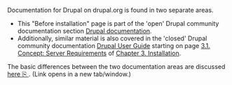 Documentation for Drupal on drupal.org is found in two separate areas.

* This "Before installation" page is part of the 'open' Drupal community documentation section [Drupal documentation](https://www.drupal.org/docs/8).
* Additionally, similar material is also covered in the 'closed' Drupal community documentation [Drupal User Guide](https://www.drupal.org/docs/user%5Fguide/en/index.html) starting on page [3.1\. Concept: Server Requirements](https://www.drupal.org/docs/user%5Fguide/en/install-requirements.html) of [Chapter 3\. Installation](https://www.drupal.org/docs/user%5Fguide/en/installation-chapter.html).

The basic differences between the two documentation areas are discussed [here ⎘ ](https://www.drupal.org/node/2891711 "   This link opens in a new tab/window. "). (Link opens in a new tab/window.)